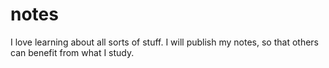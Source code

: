 # notes
I love learning about all sorts of stuff. I will publish my notes, so that others can benefit from what I study.
